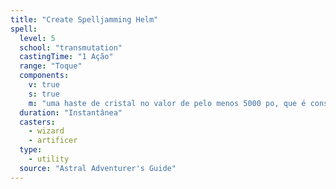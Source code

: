 ```yaml
---
title: "Create Spelljamming Helm"
spell:
  level: 5
  school: "transmutation"
  castingTime: "1 Ação"
  range: "Toque"
  components:
    v: true
    s: true
    m: "uma haste de cristal no valor de pelo menos 5000 po, que é consumida pelo feitiço"
  duration: "Instantânea"
  casters:
    - wizard
    - artificer
  type:
    - utility
  source: "Astral Adventurer's Guide"
---
```

